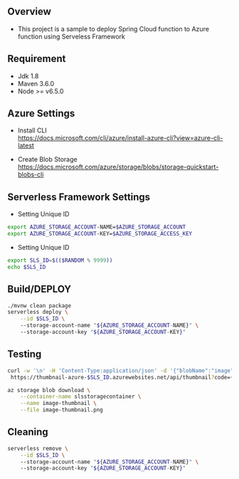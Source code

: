 ## Overview
* This project is a sample to deploy Spring Cloud function to Azure function using Serveless Framework


## Requirement
* Jdk 1.8
* Maven 3.6.0
* Node >= v6.5.0 

## Azure Settings

* Install CLI <br>
https://docs.microsoft.com/cli/azure/install-azure-cli?view=azure-cli-latest

* Create Blob Storage <br>
https://docs.microsoft.com/azure/storage/blobs/storage-quickstart-blobs-cli

## Serverless Framework Settings

* Setting Unique ID
```sh
export AZURE_STORAGE_ACCOUNT-NAME=$AZURE_STORAGE_ACCOUNT
export AZURE_STORAGE_ACCOUNT-KEY=$AZURE_STORAGE_ACCESS_KEY
```

* Setting Unique ID
```sh
export SLS_ID=$(($RANDOM % 9999))
echo $SLS_ID
```

## Build/DEPLOY
```sh
./mvnw clean package
serverless deploy \
    --id $SLS_ID \ 
    --storage-account-name "${AZURE_STORAGE_ACCOUNT-NAME}" \ 
    --storage-account-key "${AZURE_STORAGE_ACCOUNT-KEY}" 
```

## Testing
```sh
curl -w '\n' -H 'Content-Type:application/json' -d '{"blobName":"image"}' \
 https://thumbnail-azure-$SLS_ID.azurewebsites.net/api/thumbnail?code={function key}

az storage blob download \
    --container-name slsstoragecontainer \
    --name image-thumbnail \
    --file image-thumbnail.png
```

## Cleaning
```sh
serverless remove \
    --id $SLS_ID \ 
    --storage-account-name "${AZURE_STORAGE_ACCOUNT-NAME}" \ 
    --storage-account-key "${AZURE_STORAGE_ACCOUNT-KEY}" 
```

